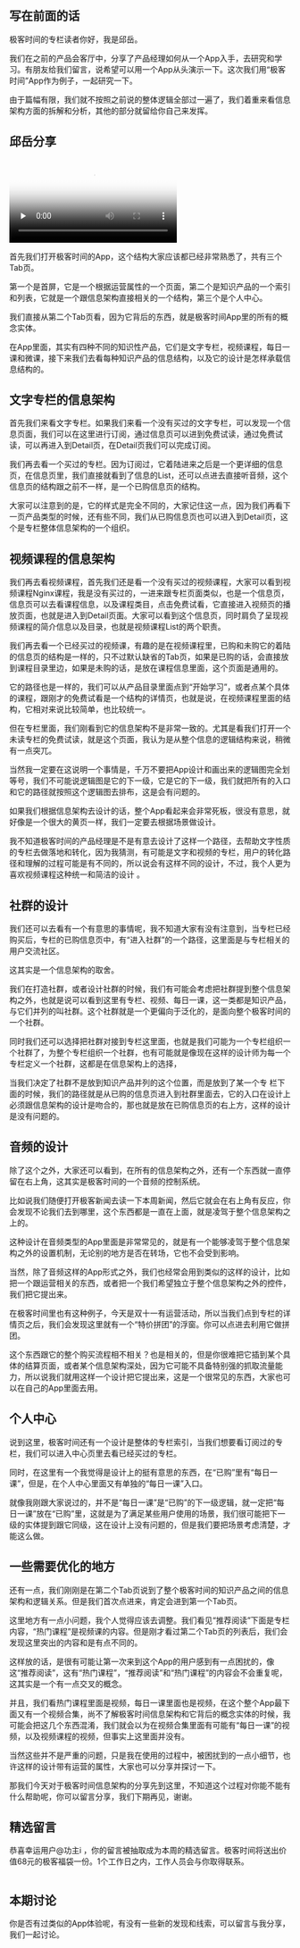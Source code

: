 <h2>写在前面的话</h2><p>极客时间的专栏读者你好，我是邱岳。</p><p>我们在之前的产品会客厅中，分享了产品经理如何从一个App入手，去研究和学习。有朋友给我们留言，说希望可以用一个App从头演示一下。这次我们用“极客时间”App作为例子，一起研究一下。</p><p>由于篇幅有限，我们就不按照之前说的整体逻辑全部过一遍了，我们着重来看信息架构方面的拆解和分析，其他的部分就留给你自己来发挥。</p><h2>邱岳分享</h2><p><video poster="https://static001.geekbang.org/resource/image/1d/8b/1dcadb76081aaef29d4515bbd661098b.png" preload="none" controls=""><source src="https://static001.geekbang.org/resource/video/02/a0/02f23f509a22e931764c2031684f0ba0.mp4" type="video/mp4"><source src="https://res001.geekbang.org/media/video/02/a0/02f23f509a22e931764c2031684f0ba0/sd/sd.m3u8" type="application/x-mpegURL"><source src="https://res001.geekbang.org/media/video/02/a0/02f23f509a22e931764c2031684f0ba0/hd/hd.m3u8" type="application/x-mpegURL"></video></p><p>首先我们打开极客时间的App，这个结构大家应该都已经非常熟悉了，共有三个Tab页。</p><p>第一个是首屏，它是一个根据运营属性的一个页面，第二个是知识产品的一个索引和列表，它就是一个跟信息架构直接相关的一个结构，第三个是个人中心。</p><p>我们直接从第二个Tab页看，因为它背后的东西，就是极客时间App里的所有的概念实体。</p><p>在App里面，其实有四种不同的知识性产品，它们是文字专栏，视频课程，每日一课和微课，接下来我们去看每种知识产品的信息结构，以及它的设计是怎样承载信息结构的。</p><h2>文字专栏的信息架构</h2><p>首先我们来看文字专栏。如果我们来看一个没有买过的文字专栏，可以发现一个信息页面，我们可以在这里进行订阅，通过信息页可以进到免费试读，通过免费试读，可以再进入到Detail页，在Detail页我们可以完成订阅。</p><!-- [[[read_end]]] --><p>我们再去看一个买过的专栏。因为订阅过，它着陆进来之后是一个更详细的信息页，在信息页里，我们直接就看到了信息的List，还可以点进去直接听音频，这个信息页的结构跟之前不一样，是一个已购信息页的结构。</p><p>大家可以注意到的是，它的样式是完全不同的，大家记住这一点，因为我们再看下一页产品类型的时候，还有些不同，我们从已购信息页也可以进入到Detail页，这个是专栏整体信息架构的一个组织。</p><h2>视频课程的信息架构</h2><p>我们再去看视频课程，首先我们还是看一个没有买过的视频课程，大家可以看到视频课程Nginx课程，我是没有买过的，一进来跟专栏页面类似，也是一个信息页，信息页可以去看课程信息，以及课程类目，点击免费试看，它直接进入视频页的播放页面，也就是进入到Detail页面。大家可以看到这个信息页，同时肩负了呈现视频课程的简介信息以及目录，也就是视频课程List的两个职责。</p><p>我们再去看一个已经买过的视频课，有趣的是在视频课程里，已购和未购它的着陆的信息页的结构是一样的，只不过默认缺省的Tab页，如果是已购的话，会直接放到课程目录里边，如果是未购的话，是放在课程信息里面，这个页面是通用的。</p><p>它的路径也是一样的，我们可以从产品目录里面点到“开始学习”，或者点某个具体的课程，跟刚才的免费试看是一个结构的详情页，也就是说，在视频课程里面的结构，它相对来说比较简单，也比较统一。</p><p>但在专栏里面，我们刚看到它的信息架构不是非常一致的。尤其是看我们打开一个未读专栏的免费试读，就是这个页面，我认为是从整个信息的逻辑结构来说，稍微有一点突兀。</p><p>当然我一定要在这说明一个事情是，千万不要把App设计和画出来的逻辑图完全划等号，我们不可能说逻辑图是它的下一级，它是它的下一级，我们就把所有的入口和它的路径就按照这个逻辑图去排布，这是会有问题的。</p><p>如果我们根据信息架构去设计的话，整个App看起来会非常死板，很没有意思，就好像是一个很大的黄页一样，我们一定要去根据场景做设计。</p><p>我不知道极客时间的产品经理是不是有意去设计了这样一个路径，去帮助文字性质的专栏去做落地和转化，因为我猜测，有可能是文字和视频的专栏，用户的转化路径和理解的过程可能是有不同的，所以说会有这样不同的设计，不过，我个人更为喜欢视频课程这种统一和简洁的设计 。</p><h2>社群的设计</h2><p>我们还可以去看有一个有意思的事情呢，我不知道大家有没有注意到，当专栏已经购买后，专栏的已购信息页中，有“进入社群”的一个路径，这里面是与专栏相关的用户交流社区。</p><p>这其实是一个信息架构的取舍。</p><p>我们在打造社群，或者设计社群的时候，我们有可能会考虑把社群提到整个信息架构之外，也就是说可以看到这里有专栏、视频、每日一课，这一类都是知识产品，与它们并列的叫社群。这个社群就是一个更偏向于泛化的，是面向整个极客时间的一个社群。</p><p>同时我们还可以选择把社群对接到专栏这里面，也就是我们可能为一个专栏组织一个社群了，为整个专栏组织一个社群，也有可能就是像现在这样的设计师为每一个专栏定义一个社群，这都是在信息架构上的选择，</p><p>当我们决定了社群不是放到知识产品并列的这个位置，而是放到了某一个专 栏下面的时候，我们的路径就是从已购的信息页进入到社群里面去，它的入口在设计上必须跟信息架构的设计是吻合的，那也就是放在已购信息页的右上方，这样的设计是没有问题的。</p><h2>音频的设计</h2><p>除了这个之外，大家还可以看到，在所有的信息架构之外，还有一个东西就一直停留在右上角，这其实是极客时间的一个音频的控制系统。</p><p>比如说我们随便打开极客新闻去读一下本周新闻，然后它就会在右上角有反应，你会发现不论我们去到哪里，这个东西都是一直在上面，就是凌驾于整个信息架构之上的。</p><p>这种设计在音频类型的App里面是非常常见的，就是有一个能够凌驾于整个信息架构之外的设置机制，无论别的地方是否在转场，它也不会受到影响。</p><p>当然，除了音频这样的App形式之外，我们也经常会用到类似的这样的设计，比如把一个跟运营相关的东西，或者把一个我们希望独立于整个信息架构之外的控件，我们把它提出来。</p><p>在极客时间里也有这种例子，今天是双十一有运营活动，所以当我们点到专栏的详情页之后，我们会发现这里就有一个“特价拼团”的浮窗。你可以点进去利用它做拼团。</p><p>这个东西跟它的整个购买流程相不相关？也是相关的，但是你很难把它插到某个具体的结算页面，或者某个信息架构深处，因为它可能不具备特别强的抓取流量能力，所以说我们就用这样一个设计把它提出来，这是一个很常见的东西，大家也可以在自己的App里面去用。</p><h2>个人中心</h2><p>说到这里，极客时间还有一个设计是整体的专栏索引，当我们想要看订阅过的专栏，我们可以进入中心页里去看已经买过的专栏。</p><p>同时，在这里有一个我觉得是设计上的挺有意思的东西，在“已购”里有“每日一课”，但是，在个人中心里面又有单独的“每日一课”入口。</p><p>就像我刚跟大家说过的，并不是“每日一课”是“已购”的下一级逻辑，就一定把“每日一课”放在“已购”里，这就是为了满足某些用户使用的场景，我们很可能把下一级的实体提到跟它同级，这在设计上没有问题的，但是我们要把场景考虑清楚，才能这么做。</p><h2>一些需要优化的地方</h2><p>还有一点，我们刚刚是在第二个Tab页说到了整个极客时间的知识产品之间的信息架构和逻辑关系。但是我们首次点进来，肯定会进到第一个Tab页。</p><p>这里地方有一点小问题，我个人觉得应该去调整。我们看见“推荐阅读”下面是专栏内容，“热门课程”是视频课的内容。但是刚才看过第二个Tab页的列表后，我们会发现这里突出的内容和是有点不同的。</p><p>这样放的话，是很有可能让第一次来到这个App的用户感到有一点困扰的，像这“推荐阅读”，这有“热门课程”，“推荐阅读”和“热门课程”的内容会不会重复呢，这其实是一个有一点交叉的概念。</p><p>并且，我们看热门课程里面是视频，每日一课里面也是视频，在这个整个App最下面又有一个视频合集，尚不了解极客时间信息架构和它背后的概念实体的时候，我可能会把这几个东西混淆，我们就会以为在视频合集里面有可能有“每日一课”的视频，以及视频课程的视频，但事实上这里面并没有。</p><p>当然这些并不是严重的问题，只是我在使用的过程中，被困扰到的一点小细节，也许这样的设计带有运营的属性，大家也可以分享并探讨一下。</p><p>那我们今天对于极客时间信息架构的分享先到这里，不知道这个过程对你能不能有什么帮助呢，你可以留言分享，我们下期再见，谢谢。</p><h2>精选留言</h2><p><span class="orange">恭喜幸运用户@功主i ，你的留言被抽取成为本周的精选留言。极客时间将送出价值68元的极客福袋一份。1个工作日之内，工作人员会与你取得联系。</span></p><p><img src="https://static001.geekbang.org/resource/image/92/7d/925b3173b285d34d844c79e92b3a717d.jpeg" alt=""></p><h2>本期讨论</h2><p>你是否有过类似的App体验呢，有没有一些新的发现和线索，可以留言与我分享，我们一起讨论。</p><p></p>
